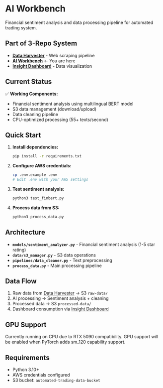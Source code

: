 # AI Workbench

Financial sentiment analysis and data processing pipeline for automated trading system.

## Part of 3-Repo System

- **[Data Harvester](https://github.com/elipwns/data-harvester)** - Web scraping pipeline
- **[AI Workbench](https://github.com/elipwns/ai-workbench)** ← You are here
- **[Insight Dashboard](https://github.com/elipwns/insight-dashboard)** - Data visualization

## Current Status

✅ **Working Components:**
- Financial sentiment analysis using multilingual BERT model
- S3 data management (download/upload)
- Data cleaning pipeline
- CPU-optimized processing (55+ texts/second)

## Quick Start

1. **Install dependencies:**
   ```bash
   pip install -r requirements.txt
   ```

2. **Configure AWS credentials:**
   ```bash
   cp .env.example .env
   # Edit .env with your AWS settings
   ```

3. **Test sentiment analysis:**
   ```bash
   python3 test_finbert.py
   ```

4. **Process data from S3:**
   ```bash
   python3 process_data.py
   ```

## Architecture

- **`models/sentiment_analyzer.py`** - Financial sentiment analysis (1-5 star rating)
- **`data/s3_manager.py`** - S3 data operations
- **`pipelines/data_cleaner.py`** - Text preprocessing
- **`process_data.py`** - Main processing pipeline

## Data Flow

1. Raw data from [Data Harvester](https://github.com/elipwns/data-harvester) → S3 `raw-data/`
2. AI processing → Sentiment analysis + cleaning
3. Processed data → S3 `processed-data/`
4. Dashboard consumption via [Insight Dashboard](https://github.com/elipwns/insight-dashboard)

## GPU Support

Currently running on CPU due to RTX 5090 compatibility. GPU support will be enabled when PyTorch adds sm_120 capability support.

## Requirements

- Python 3.10+
- AWS credentials configured
- S3 bucket: `automated-trading-data-bucket`
